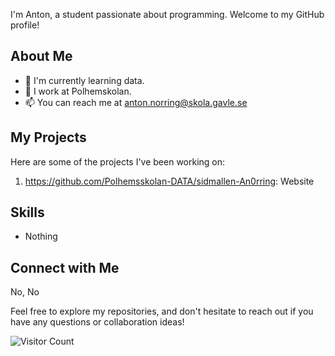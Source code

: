 
I'm Anton, a student passionate about programming. Welcome to my GitHub profile!

## About Me

- 🌱 I'm currently learning data.
- 💼 I work at Polhemskolan.
- 📫 You can reach me at anton.norring@skola.gavle.se

## My Projects

Here are some of the projects I've been working on:

1. https://github.com/Polhemsskolan-DATA/sidmallen-An0rring: Website

## Skills

- Nothing

## Connect with Me
No, No


Feel free to explore my repositories, and don't hesitate to reach out if you have any questions or collaboration ideas!

![Visitor Count](https://visitor-badge.laobi.icu/badge?page_id=An0rring)
